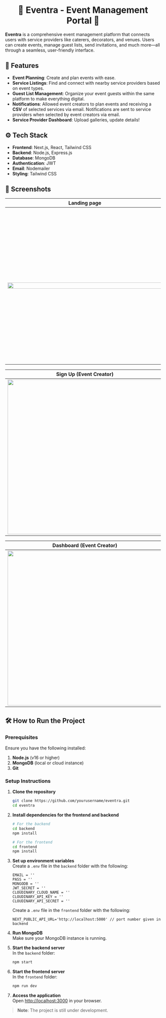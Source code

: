 

<h1 align='center'> 🎉 Eventra - Event Management Portal 🎉</h1>

**Eventra** is a comprehensive event management platform that connects users with service providers like caterers, decorators, and venues. Users can create events, manage guest lists, send invitations, and much more—all through a seamless, user-friendly interface.


## 🚀 Features

- **Event Planning**: Create and plan events with ease.  
- **Service Listings**: Find and connect with nearby service providers based on event types.  
- **Guest List Management**: Organize your event guests within the same platform to make everything digital.  
- **Notifications**: Allowed event creators to plan events and receiving a **CSV** of selected services via email. Notifications are sent to service providers when selected by event creators via email.
- **Service Provider Dashboard**: Upload galleries, update details!  


## ⚙️ Tech Stack

- **Frontend**: Next.js, React, Tailwind CSS  
- **Backend**: Node.js, Express.js  
- **Database**: MongoDB  
- **Authentication**: JWT  
- **Email**: Nodemailer  
- **Styling**: Tailwind CSS


## 📸 Screenshots

| **Landing page**                         | **Sign Up (Service Provider)**              |
|------------------------------------------|------------------------------------------|
| <img src="https://github.com/user-attachments/assets/6bb88440-4acf-42c3-9bd9-9074df33a8cb" width="500" height="100%"> | <img src="https://github.com/user-attachments/assets/ab741b92-b595-4c77-b54c-f08de0b709b0" width="500" height="auto"> |

| **Sign Up (Event Creator)**           | **Login**                                |
|------------------------------------------|------------------------------------------|
| <img src="https://github.com/user-attachments/assets/2b2dce36-b124-4081-8ae0-78233afb6873" width="500" height="auto"> | <img src="https://github.com/user-attachments/assets/7e7456b6-1b94-4549-bc2e-1421d023c616" width="500" height="auto"> |

| **Dashboard (Event Creator)**            | **Dashboard (Service Provider)**         |
|------------------------------------------|------------------------------------------|
| <img src="https://github.com/user-attachments/assets/b5c1f72a-902d-4d15-8f8d-4774c50b7b4b" width="500" height="auto"> | <img src="https://github.com/user-attachments/assets/034d1044-cfb6-4350-8647-aa10fca662c8" width="500" height="auto"> |


## 🛠️ How to Run the Project

### Prerequisites

Ensure you have the following installed:

1. **Node.js** (v16 or higher)  
2. **MongoDB** (local or cloud instance)  
3. **Git**  

### Setup Instructions

1. **Clone the repository**  
   ```bash
   git clone https://github.com/yourusername/eventra.git
   cd eventra
   ```

2. **Install dependencies for the frontend and backend**  
   ```bash
   # For the backend
   cd backend
   npm install
   ```

   ```bash
   # For the frontend
   cd frontend
   npm install
   ```

3. **Set up environment variables**  
   Create a `.env` file in the `backend` folder with the following:  
   ```env
   EMAIL = ''
   PASS = ''
   MONGODB = ''
   JWT_SECRET = ''
   CLOUDINARY_CLOUD_NAME = ''
   CLOUDINARY_API_KEY = ''
   CLOUDINARY_API_SECRET = ''
   ```
    Create a `.env` file in the `frontend` folder with the following:  
   ```env
   NEXT_PUBLIC_API_URL='http://localhost:5000' // port number given in backend
   ```

4. **Run MongoDB**  
   Make sure your MongoDB instance is running.  

5. **Start the backend server**  
   In the `backend` folder:  
   ```bash
   npm start
   ```

6. **Start the frontend server**  
   In the `frontend` folder:  
   ```bash
   npm run dev
   ```

7. **Access the application**  
   Open [http://localhost:3000](http://localhost:3000) in your browser.  


> **Note**: The project is still under development. 
